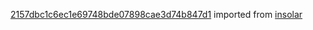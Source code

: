 [2157dbc1c6ec1e69748bde07898cae3d74b847d1](https://github.com/insolar/insolar/commit/2157dbc1c6ec1e69748bde07898cae3d74b847d1) imported from [insolar](https://github.com/insolar/insolar)
